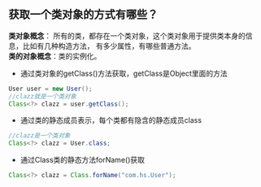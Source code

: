


## 获取一个类对象的方式有哪些？
<strong>类对象概念</strong>： 所有的类，都存在一个类对象，这个类对象用于提供类本身的信息，比如有几种构造方法， 有多少属性，有哪些普通方法。  
<strong>类的对象概念</strong>：类的实例化。  
* 通过类对象的getClass()方法获取，getClass是Object里面的方法
```java
User user = new User();
//clazz就是一个类对象
Class<?> clazz = user.getClass();
```
* 通过类的静态成员表示，每个类都有隐含的静态成员class
```java
//clazz是一个类对象
Class<?> clazz = User.class;
```
* 通过Class类的静态方法forName()获取
```java
Class<?> clazz = Class.forName("com.hs.User");
```


